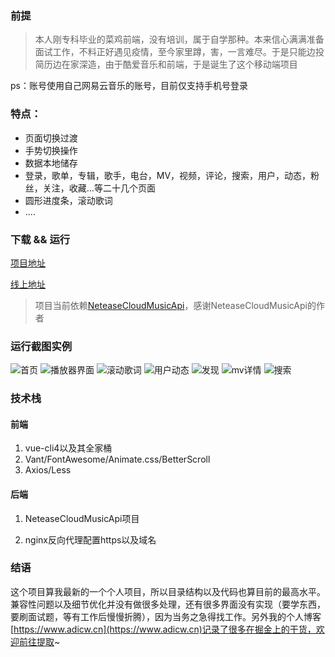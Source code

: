### 前提

> 本人刚专科毕业的菜鸡前端，没有培训，属于自学那种。本来信心满满准备面试工作，不料正好遇见疫情，至今家里蹲，害，一言难尽。于是只能边投简历边在家深造，由于酷爱音乐和前端，于是诞生了这个移动端项目

ps：账号使用自己网易云音乐的账号，目前仅支持手机号登录

### 特点：

- 页面切换过渡
- 手势切换操作
- 数据本地储存
- 登录，歌单，专辑，歌手，电台，MV，视频，评论，搜索，用户，动态，粉丝，关注，收藏...等二十几个页面
- 圆形进度条，滚动歌词
- ....



### 下载 && 运行

[项目地址](https://github.com/Adicwu/Starry)

[线上地址](http://music.adicw.cn)

> 项目当前依赖[NeteaseCloudMusicApi](https://github.com/Binaryify/NeteaseCloudMusicApi)，感谢NeteaseCloudMusicApi的作者

### 运行截图实例

![首页](https://p3-juejin.byteimg.com/tos-cn-i-k3u1fbpfcp/fcdaf78e00d74205846864eb14cc10a5~tplv-k3u1fbpfcp-zoom-1.image)
![播放器界面](https://p1-juejin.byteimg.com/tos-cn-i-k3u1fbpfcp/24fb6d9f8f2e44c7939ef057b2a011fd~tplv-k3u1fbpfcp-zoom-1.image)
![滚动歌词](https://p3-juejin.byteimg.com/tos-cn-i-k3u1fbpfcp/0e61023542f145849efe4bcbcaf122d4~tplv-k3u1fbpfcp-zoom-1.image)
![用户动态](https://p1-juejin.byteimg.com/tos-cn-i-k3u1fbpfcp/548b7d2e7cb04d9586f4a5f7814e337e~tplv-k3u1fbpfcp-zoom-1.image)
![发现](https://p9-juejin.byteimg.com/tos-cn-i-k3u1fbpfcp/9ae7fae749194ce98cdf38f7fb15c0f0~tplv-k3u1fbpfcp-zoom-1.image)
![mv详情](https://p6-juejin.byteimg.com/tos-cn-i-k3u1fbpfcp/05d7b930f54344ccb5cb6e3b827ad668~tplv-k3u1fbpfcp-zoom-1.image)
![搜索](https://p6-juejin.byteimg.com/tos-cn-i-k3u1fbpfcp/4ebf153c9a8341b9aa8842e2d3531f34~tplv-k3u1fbpfcp-zoom-1.image)

### 技术栈

#### 前端

1. vue-cli4以及其全家桶
2. Vant/FontAwesome/Animate.css/BetterScroll
3. Axios/Less

#### 后端

1. NeteaseCloudMusicApi项目

2. nginx反向代理配置https以及域名

   

### 结语

这个项目算我最新的一个个人项目，所以目录结构以及代码也算目前的最高水平。兼容性问题以及细节优化并没有做很多处理，还有很多界面没有实现（要学东西，要刷面试题，等有工作后慢慢折腾），因为当务之急得找工作。另外我的个人博客 [https://www.adicw.cn](https://www.adicw.cn)记录了很多在掘金上的干货，欢迎前往提取~